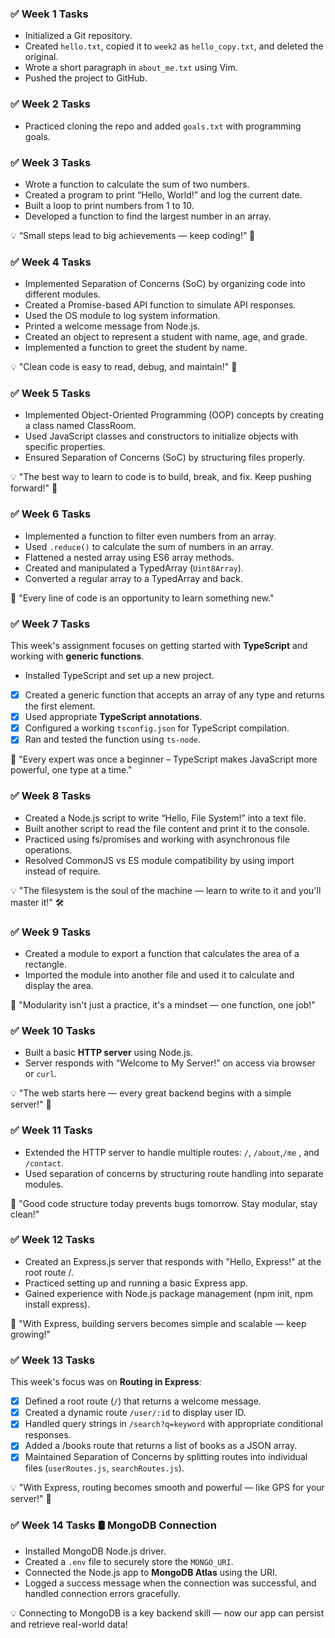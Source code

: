 ### ✅ Week 1 Tasks
- Initialized a Git repository.
- Created `hello.txt`, copied it to `week2` as `hello_copy.txt`, and deleted the original.
- Wrote a short paragraph in `about_me.txt` using Vim.
- Pushed the project to GitHub.

### ✅ Week 2 Tasks 
- Practiced cloning the repo and added `goals.txt` with programming goals.

### ✅ Week 3 Tasks
- Wrote a function to calculate the sum of two numbers.
- Created a program to print “Hello, World!” and log the current date.
- Built a loop to print numbers from 1 to 10.
- Developed a function to find the largest number in an array.

💡 “Small steps lead to big achievements — keep coding!” 🚀

### ✅ Week 4 Tasks
- Implemented Separation of Concerns (SoC) by organizing code into different modules.
- Created a Promise-based API function to simulate API responses.
- Used the OS module to log system information.
- Printed a welcome message from Node.js.
- Created an object to represent a student with name, age, and grade.
- Implemented a function to greet the student by name.

💡 "Clean code is easy to read, debug, and maintain!" 🚀

### ✅ Week 5 Tasks
- Implemented Object-Oriented Programming (OOP) concepts by creating a class named ClassRoom.
- Used JavaScript classes and constructors to initialize objects with specific properties.
- Ensured Separation of Concerns (SoC) by structuring files properly.

💡 "The best way to learn to code is to build, break, and fix. Keep pushing forward!" 🚀

### ✅ Week 6 Tasks
- Implemented a function to filter even numbers from an array.
- Used `.reduce()` to calculate the sum of numbers in an array.
- Flattened a nested array using ES6 array methods.
- Created and manipulated a TypedArray (`Uint8Array`).
- Converted a regular array to a TypedArray and back.

🚀 "Every line of code is an opportunity to learn something new."


### ✅ Week 7 Tasks
This week's assignment focuses on getting started with **TypeScript** and working with **generic functions**.
- Installed TypeScript and set up a new project.
- [x] Created a generic function that accepts an array of any type and returns the first element.
- [x] Used appropriate **TypeScript annotations**.
- [x] Configured a working `tsconfig.json` for TypeScript compilation.
- [x] Ran and tested the function using `ts-node`.

🚀  "Every expert was once a beginner – TypeScript makes JavaScript more powerful, one type at a time."

### ✅ Week 8 Tasks
- Created a Node.js script to write “Hello, File System!” into a text file.
- Built another script to read the file content and print it to the console.
- Practiced using fs/promises and working with asynchronous file operations.
- Resolved CommonJS vs ES module compatibility by using import instead of require.

💡 "The filesystem is the soul of the machine — learn to write to it and you'll master it!" 🛠️

### ✅ Week 9 Tasks
- Created a module to export a function that calculates the area of a rectangle.
- Imported the module into another file and used it to calculate and display the area.

🚀 "Modularity isn't just a practice, it's a mindset — one function, one job!"

### ✅ Week 10 Tasks
- Built a basic **HTTP server** using Node.js.
- Server responds with “Welcome to My Server!” on access via browser or `curl`.

💡 "The web starts here — every great backend begins with a simple server!" 🚀

### ✅ Week 11 Tasks
- Extended the HTTP server to handle multiple routes: `/`, `/about`,`/me` , and `/contact`.
- Used separation of concerns by structuring route handling into separate modules.

🚀 "Good code structure today prevents bugs tomorrow. Stay modular, stay clean!"

### ✅ Week 12 Tasks
- Created an Express.js server that responds with "Hello, Express!" at the root route /.
- Practiced setting up and running a basic Express app.
- Gained experience with Node.js package management (npm init, npm install express).

🚀 "With Express, building servers becomes simple and scalable — keep growing!"

### ✅ Week 13 Tasks
This week's focus was on **Routing in Express**:

- [x] Defined a root route (`/`) that returns a welcome message.
- [x] Created a dynamic route `/user/:id` to display user ID.
- [x] Handled query strings in `/search?q=keyword` with appropriate conditional responses.
- [x]  Added a /books route that returns a list of books as a JSON array.
- [x] Maintained Separation of Concerns by splitting routes into individual files (`userRoutes.js`, `searchRoutes.js`).

💡 "With Express, routing becomes smooth and powerful — like GPS for your server!" 🚀


### ✅ Week 14 Tasks 🛢️ MongoDB Connection
- Installed MongoDB Node.js driver.
- Created a `.env` file to securely store the `MONGO_URI`.
- Connected the Node.js app to **MongoDB Atlas** using the URI.
- Logged a success message when the connection was successful, and handled connection errors gracefully.

💡 Connecting to MongoDB is a key backend skill — now our app can persist and retrieve real-world data!